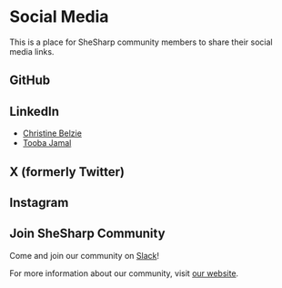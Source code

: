 # Social Media

This is a place for SheSharp community members to share their social media links.

## GitHub

## LinkedIn

- [Christine Belzie](https://www.linkedin.com/in/christinebelzie)
- [Tooba Jamal](https://www.linkedin.com/in/tooba-jamal)

## X (formerly Twitter)

## Instagram

## Join SheSharp Community

Come and join our community on [Slack](https://shesharp.co/slack)!

For more information about our community, visit [our website](https://www.shesharp.co/new-in-tech-scholarship).

